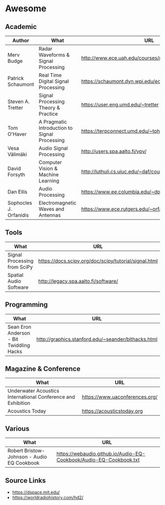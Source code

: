 # Awesome

## Academic
Author | What | URL
---|---|---
Merv Budge        | Radar Waveforms & Signal Processing      | http://www.ece.uah.edu/courses/material/EE710-Merv/
Patrick Schaumont | Real Time Digital Signal Processing      | https://schaumont.dyn.wpi.edu/ece4703b20/lectures.html
Steven A. Tretter | Signal Processing Theory  & Practice     | https://user.eng.umd.edu/~tretter
Tom O'Haver       | A Pragmatic Introduction to Signal Processing  | https://terpconnect.umd.edu/~toh/spectrum/TOC.html
Vesa Välimäki     | Audio Signal Processing                  | http://users.spa.aalto.fi/vpv/
David Forsyth     | Computer Vision & Machine Learning       | http://luthuli.cs.uiuc.edu/~daf/courses/
Dan Ellis         | Audio Processing                         | https://www.ee.columbia.edu/~dpwe/resources/matlab/
Sophocles J. Orfanidis  | Electromagnetic Waves and Antennas |https://www.ece.rutgers.edu/~orfanidi/ewa/

## Tools
What | URL
---|---
Signal Processing from SciPy | https://docs.scipy.org/doc/scipy/tutorial/signal.html
Spatial Audio Software       | http://legacy.spa.aalto.fi/software/

## Programming
What | URL
---|---
Sean Eron Anderson  - Bit Twiddling Hacks | http://graphics.stanford.edu/~seander/bithacks.html

## Magazine & Conference
What | URL
---|---
Underwater Acoustics International Conference and Exhibition | https://www.uaconferences.org/
Acoustics Today                                              | https://acousticstoday.org

## Various
What | URL
---|---
Robert Bristow-Johnson - Audio EQ Cookbook | https://webaudio.github.io/Audio-EQ-Cookbook/Audio-EQ-Cookbook.txt

## Source Links
- https://dspace.mit.edu/
- https://worldradiohistory.com/hd2/
